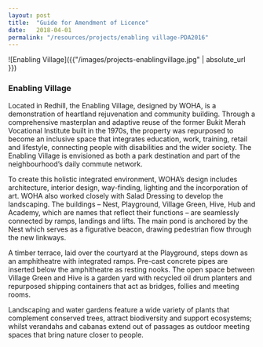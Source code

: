 ```yaml
---
layout: post
title:  "Guide for Amendment of Licence"
date:   2018-04-01
permalink: "/resources/projects/enabling village-PDA2016"
---
```

![Enabling Village]({{"/images/projects-enablingvillage.jpg" | absolute_url }})

### **Enabling Village**

Located in Redhill, the Enabling Village, designed by WOHA, is a demonstration of heartland rejuvenation and community building. Through a comprehensive masterplan and adaptive reuse of the former Bukit Merah Vocational Institute built in the 1970s, the property was repurposed to become an inclusive space that integrates education, work, training, retail and lifestyle, connecting people with disabilities and the wider society. The Enabling Village is envisioned as both a park destination and part of the neighbourhood’s daily commute network. 

To create this holistic integrated environment, WOHA’s design includes architecture, interior design, way-finding, lighting and the incorporation of art. WOHA also worked closely with Salad Dressing to develop the landscaping. The buildings – Nest, Playground, Village Green, Hive, Hub and Academy, which are names that reflect their functions – are seamlessly connected by ramps, landings and lifts. The main pond is anchored by the Nest which serves as a figurative beacon, drawing pedestrian flow through the new linkways. 

A timber terrace, laid over the courtyard at the Playground, steps down as an amphitheatre with integrated ramps. Pre-cast concrete pipes are inserted below the amphitheatre as resting nooks. The open space between Village Green and Hive is a garden yard with recycled oil drum planters and repurposed shipping containers that act as bridges, follies and meeting rooms. 

Landscaping and water gardens feature a wide variety of plants that complement conserved trees, attract biodiversity and support ecosystems; whilst verandahs and cabanas extend out of passages as outdoor meeting spaces that bring nature closer to people.
